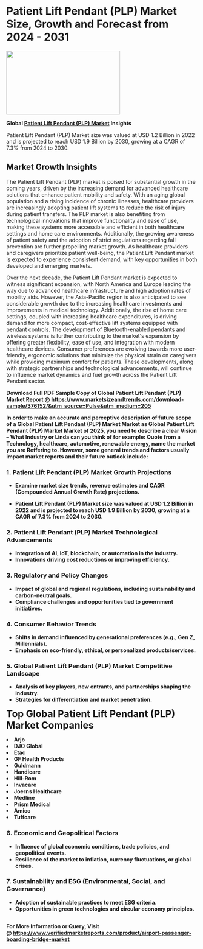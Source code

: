 <H1>Patient Lift Pendant (PLP) Market Size, Growth and Forecast from 2024 - 2031</H1><img class="aligncenter size-medium wp-image-584254" src="https://thirdeyenews.in/wp-content/uploads/2024/09/Global-Market-Research-300x168.jpeg" alt="" width="300" height="168" /><p><strong>Global&nbsp;<a href="https://www.marketsizeandtrends.com/download-sample/376152/&amp;utm_source=Pulse&amp;utm_medium=205">Patient Lift Pendant (PLP) Market</a> Insights</strong></p><p>Patient Lift Pendant (PLP) Market size was valued at USD 1.2 Billion in 2022 and is projected to reach USD 1.9 Billion by 2030, growing at a CAGR of 7.3% from 2024 to 2030.</p><p><h2>Market Growth Insights</h2> <p>The Patient Lift Pendant (PLP) market is poised for substantial growth in the coming years, driven by the increasing demand for advanced healthcare solutions that enhance patient mobility and safety. With an aging global population and a rising incidence of chronic illnesses, healthcare providers are increasingly adopting patient lift systems to reduce the risk of injury during patient transfers. The PLP market is also benefiting from technological innovations that improve functionality and ease of use, making these systems more accessible and efficient in both healthcare settings and home care environments. Additionally, the growing awareness of patient safety and the adoption of strict regulations regarding fall prevention are further propelling market growth. As healthcare providers and caregivers prioritize patient well-being, the Patient Lift Pendant market is expected to experience consistent demand, with key opportunities in both developed and emerging markets.</p> <p><strong></strong></p> <p>Over the next decade, the Patient Lift Pendant market is expected to witness significant expansion, with North America and Europe leading the way due to advanced healthcare infrastructure and high adoption rates of mobility aids. However, the Asia-Pacific region is also anticipated to see considerable growth due to the increasing healthcare investments and improvements in medical technology. Additionally, the rise of home care settings, coupled with increasing healthcare expenditures, is driving demand for more compact, cost-effective lift systems equipped with pendant controls. The development of Bluetooth-enabled pendants and wireless systems is further contributing to the market's expansion by offering greater flexibility, ease of use, and integration with modern healthcare devices. Consumer preferences are evolving towards more user-friendly, ergonomic solutions that minimize the physical strain on caregivers while providing maximum comfort for patients. These developments, along with strategic partnerships and technological advancements, will continue to influence market dynamics and fuel growth across the Patient Lift Pendant sector.</p> <p><strong></p><p><span class=""><strong>Download Full PDF Sample Copy of Global Patient Lift Pendant (PLP) Market Report</strong> @ <a href="https://www.marketsizeandtrends.com/download-sample/376152/&amp;utm_source=Pulse&amp;utm_medium=205" target="_blank">https://www.marketsizeandtrends.com/download-sample/376152/&amp;utm_source=Pulse&amp;utm_medium=205</a></span></p><p>In order to make an accurate and perceptive description of future scope of a Global&nbsp;Patient Lift Pendant (PLP) Market Market as Global&nbsp;Patient Lift Pendant (PLP) Market Market of 2025, you need to describe a clear Vision &ndash; What Industry or Linda can you think of for example: Quote from a Technology, healthcare, automotive, renewable energy, name the market you are Reffering to. However, some general trends and factors usually impact market reports and their future outlook include:</p><h3>1.&nbsp;<strong>Patient Lift Pendant (PLP) Market Growth Projections</strong></h3><ul><li>Examine market size trends, revenue estimates and CAGR (Compounded Annual Growth Rate) projections.</li><li><p>Patient Lift Pendant (PLP) Market size was valued at USD 1.2 Billion in 2022 and is projected to reach USD 1.9 Billion by 2030, growing at a CAGR of 7.3% from 2024 to 2030.</p></li></ul><h3>2.&nbsp;<strong>Patient Lift Pendant (PLP) Market Technological Advancements</strong></h3><ul><li>Integration of AI, IoT, blockchain, or automation in the industry.</li><li>Innovations driving cost reductions or improving efficiency.</li></ul><h3>3.&nbsp;<strong>Regulatory and Policy Changes</strong></h3><ul><li>Impact of global and regional regulations, including sustainability and carbon-neutral goals.</li><li>Compliance challenges and opportunities tied to government initiatives.</li></ul><h3>4.&nbsp;<strong>Consumer Behavior Trends</strong></h3><ul><li>Shifts in demand influenced by generational preferences (e.g., Gen Z, Millennials).</li><li>Emphasis on eco-friendly, ethical, or personalized products/services.</li></ul><h3>5.&nbsp;<strong>Global Patient Lift Pendant (PLP) Market Competitive Landscape</strong></h3><ul><li>Analysis of key players, new entrants, and partnerships shaping the industry.</li><li>Strategies for differentiation and market penetration.</li></ul><p data-pm-slice="1 1 []"><span style="color: inherit; font-family: inherit; font-size: 25px;">Top Global Patient Lift Pendant (PLP) Market Companies</span></p><div class="" data-test-id=""><p><li>Arjo</li><li> DJO Global</li><li> Etac</li><li> GF Health Products</li><li> Guldmann</li><li> Handicare</li><li> Hill-Rom</li><li> Invacare</li><li> Joerns Healthcare</li><li> Medline</li><li> Prism Medical</li><li> Amico</li><li> Tuffcare</li></p></div><h3>6.&nbsp;<strong>Economic and Geopolitical Factors</strong></h3><ul><li>Influence of global economic conditions, trade policies, and geopolitical events.</li><li>Resilience of the market to inflation, currency fluctuations, or global crises.</li></ul><h3>7.&nbsp;<strong>Sustainability and ESG (Environmental, Social, and Governance)</strong></h3><ul><li>Adoption of sustainable practices to meet ESG criteria.</li><li>Opportunities in green technologies and circular economy principles.</li></ul><h2><strong style="font-size: 14px;">For More Information or Query, Visit @&nbsp;</strong><a style="background-color: #ffffff; font-size: 14px;" href="https://www.marketsizeandtrends.com/report/patient-lift-pendant-plp-market/" target="_blank">https://www.verifiedmarketreports.com/product/airport-passenger-boarding-bridge-market</a></h2>
